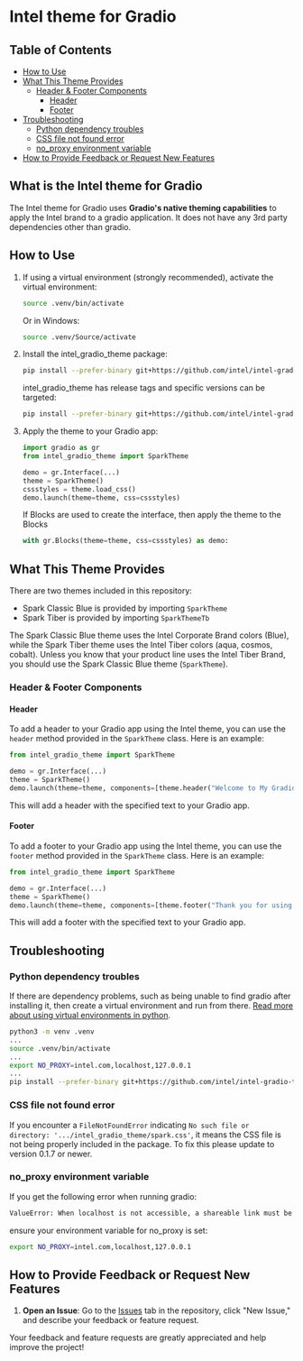 # Intel theme for Gradio

## Table of Contents
- [How to Use](#how-to-use)
- [What This Theme Provides](#what-this-theme-provides)
    - [Header & Footer Components](#header--footer-components)
        - [Header](#header)
        - [Footer](#footer)
- [Troubleshooting](#troubleshooting)
    - [Python dependency troubles](#python-dependency-troubles)
    - [CSS file not found error](#css-file-not-found-error)
    - [no_proxy environment variable](#no_proxy-environment-variable)
- [How to Provide Feedback or Request New Features](#how-to-provide-feedback-or-request-new-features)

## What is the Intel theme for Gradio
The Intel theme for Gradio uses **Gradio's native theming capabilities** to apply the Intel brand to a gradio application. It does not have any 3rd party dependencies other than gradio.

## How to Use
1. If using a virtual environment (strongly recommended), activate the virtual environment:
    ```sh
    source .venv/bin/activate
    ```

    Or in Windows:
    ```sh
    source .venv/Source/activate
    ```

2. Install the intel_gradio_theme package:
    ```sh
    pip install --prefer-binary git+https://github.com/intel/intel-gradio-theme.git
    ```

    intel_gradio_theme has release tags and specific versions can be targeted:
    ```sh
    pip install --prefer-binary git+https://github.com/intel/intel-gradio-theme.git@v0.1.5
    ```

3. Apply the theme to your Gradio app:
    ```python
    import gradio as gr
    from intel_gradio_theme import SparkTheme

    demo = gr.Interface(...)
    theme = SparkTheme()
    cssstyles = theme.load_css()
    demo.launch(theme=theme, css=cssstyles)
    ```

    If Blocks are used to create the interface, then apply the theme to the Blocks
    
    ```python
    with gr.Blocks(theme=theme, css=cssstyles) as demo:
    ```

## What This Theme Provides
There are two themes included in this repository:
* Spark Classic Blue is provided by importing `SparkTheme`
* Spark Tiber is provided by importing `SparkThemeTb`

The Spark Classic Blue theme uses the Intel Corporate Brand colors (Blue), while the Spark Tiber theme uses the Intel Tiber colors (aqua, cosmos, cobalt). Unless you know that your product line uses the Intel Tiber Brand, you should use the Spark Classic Blue theme (`SparkTheme`).

### Header & Footer Components

#### Header
To add a header to your Gradio app using the Intel theme, you can use the `header` method provided in the `SparkTheme` class. Here is an example:

```python
from intel_gradio_theme import SparkTheme

demo = gr.Interface(...)
theme = SparkTheme()
demo.launch(theme=theme, components=[theme.header("Welcome to My Gradio App")])
```

This will add a header with the specified text to your Gradio app.

#### Footer
To add a footer to your Gradio app using the Intel theme, you can use the `footer` method provided in the `SparkTheme` class. Here is an example:

```python
from intel_gradio_theme import SparkTheme

demo = gr.Interface(...)
theme = SparkTheme()
demo.launch(theme=theme, components=[theme.footer("Thank you for using our app")])
```

This will add a footer with the specified text to your Gradio app.

## Troubleshooting
### Python dependency troubles
If there are dependency problems, such as being unable to find gradio after installing it, then create a virtual environment and run from there. [Read more about using virtual environments in python](https://packaging.python.org/en/latest/guides/installing-using-pip-and-virtual-environments/).
```sh
python3 -m venv .venv
...
source .venv/bin/activate
...
export NO_PROXY=intel.com,localhost,127.0.0.1
...
pip install --prefer-binary git+https://github.com/intel/intel-gradio-theme.git
```

### CSS file not found error
If you encounter a `FileNotFoundError` indicating `No such file or directory: '.../intel_gradio_theme/spark.css'`, it means the CSS file is not being properly included in the package. To fix this please update to version 0.1.7 or newer.

### no_proxy environment variable
If you get the following error when running gradio:

```sh
ValueError: When localhost is not accessible, a shareable link must be created. Please set share=True or check your proxy settings to allow access to localhost.
```

ensure your environment variable for no_proxy is set:

```sh
export NO_PROXY=intel.com,localhost,127.0.0.1
```

## How to Provide Feedback or Request New Features

1. **Open an Issue**: Go to the [Issues](https://github.com/intel/intel-gradio-theme/issues) tab in the repository, click "New Issue," and describe your feedback or feature request.

Your feedback and feature requests are greatly appreciated and help improve the project!
